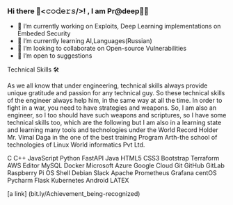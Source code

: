 <!--
**KVSSKPRADEEP/KVSSKPRADEEP** is a ✨ _special_ ✨ repository because its `README.md` (this file) appears on your GitHub profile.

Here are some ideas to get you started:
-->

### Hi there 👋<𝚌𝚘𝚍𝚎𝚛𝚜/>! , I am Pr@deep👨‍🎓
- 🔭 I’m currently working on Exploits, Deep Learning implementations on Embeded Security
- 🌱 I’m currently learning AI,Languages(Russian)
- 👯 I’m looking to collaborate on Open-source Vulnerabilities
- 🤔 I’m open to suggestions

Technical Skills 🛠


As we all know that under engineering, technical skills always provide unique gratitude and passion for any technical guy. So these technical skills of the engineer always help him, in the same way at all the time. In order to fight in a war, you need to have strategies and weapons. So, I am also an engineer, so I too should have such weapons and scriptures, so I have some technical skills too, which are the following but I am also in a learning state and learning many tools and technologies under the World Record Holder Mr. Vimal Daga in the one of the best training Program Arth-the school of technologies of Linux World informatics Pvt Ltd.

C C++ JavaScript Python FastAPI Java HTML5 CSS3 Bootstrap Terraform AWS Editor MySQL Docker Microsoft Azure Google Cloud Git GitHub GitLab Raspberry Pi OS Shell Debian Slack Apache Prometheus Grafana centOS Pycharm Flask Kubernetes Android   LATEX  

[a link] (bit.ly/Achievement_being-recognized)
